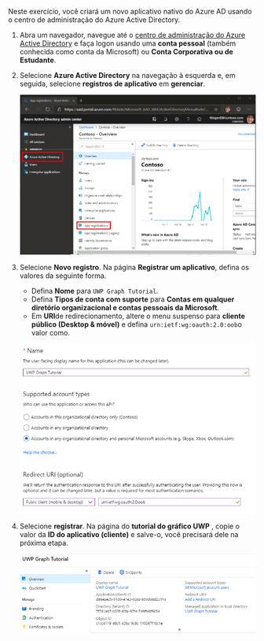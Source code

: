 <!-- markdownlint-disable MD002 MD041 -->

Neste exercício, você criará um novo aplicativo nativo do Azure AD usando o centro de administração do Azure Active Directory.

1. Abra um navegador, navegue até o [centro de administração do Azure Active Directory](https://aad.portal.azure.com) e faça logon usando uma **conta pessoal** (também conhecida como conta da Microsoft) ou **Conta Corporativa ou de Estudante**.

1. Selecione **Azure Active Directory** na navegação à esquerda e, em seguida, selecione **registros de aplicativo** em **gerenciar**.

    ![Uma captura de tela dos registros de aplicativo ](./images/aad-portal-app-registrations.png)

1. Selecione **Novo registro**. Na página **Registrar um aplicativo**, defina os valores da seguinte forma.

    - Defina **Nome** para `UWP Graph Tutorial`.
    - Defina **Tipos de conta com suporte** para **Contas em qualquer diretório organizacional e contas pessoais da Microsoft**.
    - Em **URI**de redirecionamento, altere o menu suspenso para **cliente público (Desktop & móvel)** e defina `urn:ietf:wg:oauth:2.0:oob`o valor como.

    ![Uma captura de tela da página registrar um aplicativo](./images/aad-register-app.png)

1. Selecione **registrar**. Na página do **tutorial do gráfico UWP** , copie o valor da **ID do aplicativo (cliente)** e salve-o, você precisará dele na próxima etapa.

    ![Uma captura de tela da ID do aplicativo do novo registro de aplicativo](./images/aad-application-id.png)
